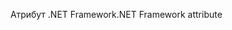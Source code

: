 <span data-ttu-id="1454b-101">Атрибут .NET Framework</span><span class="sxs-lookup"><span data-stu-id="1454b-101">.NET Framework attribute</span></span>